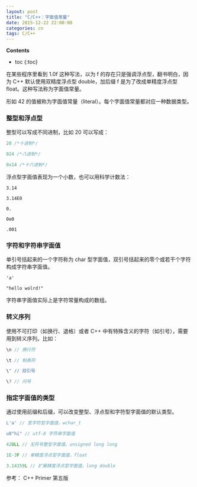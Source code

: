 ```yaml
---
layout: post
title: "C/C++：字面值常量"
date: 2015-12-22 22:00:00
categories: cn
tags: C/C++
---
```


__Contents__

* toc
{:toc}

在某些程序里看到 1.0f 这种写法，以为 f 的存在只是强调浮点型，翻书明白，因为 C++ 默认使用双精度浮点型 double，加后缀 f 是为了改成单精度浮点型 float。这种写法称为字面值常量。

形如 42 的值被称为字面值常量（literal）。每个字面值常量都对应一种数据类型。

### 整型和浮点型

整型可以写成不同进制，比如 20 可以写成：

```cpp
20 /*十进制*/

024 /*八进制*/

0x14 /*十六进制*/
```

浮点型字面值表现为一个小数，也可以用科学计数法：


    3.14

    3.14E0

    0.

    0e0

    .001


### 字符和字符串字面值

单引号括起来的一个字符称为 char 型字面值，双引号括起来的零个或若干个字符构成字符串字面值。


    'a'

    "hello wolrd!"


字符串字面值实际上是字符常量构成的数组。

### 转义序列

使用不可打印（如换行、退格）或者 C++ 中有特殊含义的字符（如引号），需要用到转义序列。比如：

```cpp
\n // 换行符

\t // 制表符

\" // 双引号

\? // 问号
```

### 指定字面值的类型

通过使用前缀和后缀，可以改变整型、浮点型和字符型字面值的默认类型。

```cpp
L'a' // 宽字符型字面值，wchar_t

u8"hi" // utf-8 字符串字面值

42ULL // 无符号整型字面值，unsigned long long

1E-3F // 单精度浮点型字面值，float

3.14159L // 扩展精度浮点型字面值，long double
```



参考： C++ Primer 第五版